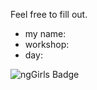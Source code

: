 Feel free to fill out.

* my name: 
* workshop:
* day: 


![ngGirls Badge](https://raw.githubusercontent.com/ng-girls/todo-list-tutorial/master/.gitbook/assets/nggirls-badge.png)
